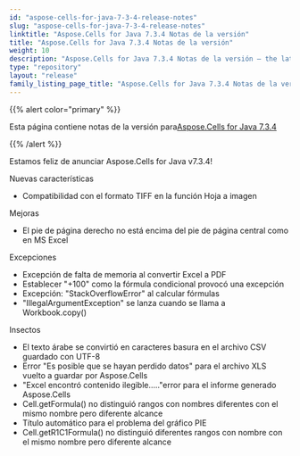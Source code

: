 ```yaml
---
id: "aspose-cells-for-java-7-3-4-release-notes"
slug: "aspose-cells-for-java-7-3-4-release-notes"
linktitle: "Aspose.Cells for Java 7.3.4 Notas de la versión"
title: "Aspose.Cells for Java 7.3.4 Notas de la versión"
weight: 10
description: "Aspose.Cells for Java 7.3.4 Notas de la versión – the latest updates and fixes."
type: "repository"
layout: "release"
family_listing_page_title: "Aspose.Cells for Java 7.3.4 Notas de la versión"
---
```

{{% alert color="primary" %}} 

 Esta página contiene notas de la versión para[Aspose.Cells for Java 7.3.4](https://releases.aspose.com/cells/java/new-releases/aspose.cells-for-java-7.3.4/)

{{% /alert %}} 

Estamos
feliz de anunciar Aspose.Cells for Java v7.3.4!

 Nuevas características

- Compatibilidad con el formato TIFF en la función Hoja a imagen

 Mejoras

- El pie de página derecho no está encima del pie de página central como en MS Excel

 Excepciones

- Excepción de falta de memoria al convertir Excel a PDF
- Establecer "+100" como la fórmula condicional provocó una excepción
- Excepción: "StackOverflowError" al calcular fórmulas
- "IllegalArgumentException" se lanza cuando se llama a Workbook.copy()

 Insectos

- El texto árabe se convirtió en caracteres basura en el archivo CSV guardado con UTF-8
- Error "Es posible que se hayan perdido datos" para el archivo XLS vuelto a guardar por Aspose.Cells
- "Excel encontró contenido ilegible….."error para el informe generado Aspose.Cells
- Cell.getFormula() no distinguió rangos con nombres diferentes con el mismo nombre pero diferente alcance
- Título automático para el problema del gráfico PIE
- Cell.getR1C1Formula() no distinguió diferentes rangos con nombre con el mismo nombre pero diferente alcance
